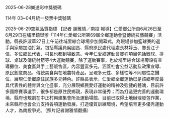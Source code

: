 
2025-06-28樂透彩中獎號碼

                                
114年 03~04月統一發票中獎號碼
                             
2025-06-29空氣品質指標
                              【記者 謝雅情／南投 報導】仁愛鄉公所自6月26日至6月29日在埔里鎮舉辦「114年仁愛鄉公所第69屆全鄉運動會暨傳統技藝競賽」活動，縣長許淑華27日上午前往埔里綜合球場參加開幕式，為現場參加籃球賽的選手與家屬加油打氣。包括縣議員吳國昌、縣府原民處代理處長林婷玉、鄉長江子信、多位鄉民代表、村長也都到場致意。今年仁愛鄉運動會賽程項目包括籃球、排球、桌球及傳統射箭等4大運動競賽，除了運動賽事，也於埔里綜合球場旁設有宣導攤位、美食區與手工藝販售區，內容豐富多元，涵蓋社會公益活動及政策宣導、原民創意商品、傳統美食與在地農特產品，呈現多元性、多樣性等不同屬性之攤位，展現仁愛鄉原住民族多元特色。許縣長表示，仁愛鄉全鄉運動已是該鄉年度最具代表性的體育與文化盛事，充分展現鄉民愛好運動的精神及強健的體魄，目前許多國際賽事選手，很多都是原住民鄉親，表現非常優秀；而為打造更完善的運動環境，縣府也規劃在中正村興建集會所及運動場館，目前已取得土地辦理發包作業，未來縣府也會全力支持各項運動發展，打造優質訓練環境，希望培育更多優秀運動人才，為南投爭光。（照片記者謝雅情翻攝）